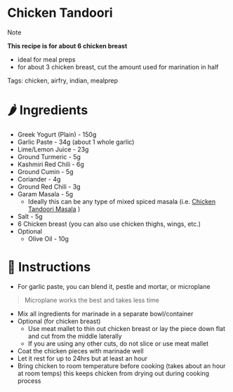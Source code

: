 # Chicken Tandoori

> [!NOTE]
> **This recipe is for about 6 chicken breast** 
> - ideal for meal preps
> - for about 3 chicken breast, cut the amount used for marination in half 
> 
> Tags: chicken, airfry, indian, mealprep 

# 🌶️ Ingredients

- Greek Yogurt (Plain) - 150g
- Garlic Paste - 34g (about 1 whole garlic)
- Lime/Lemon Juice - 23g
- Ground Turmeric - 5g
- Kashmiri Red Chili - 6g
- Ground Cumin - 5g
- Coriander - 4g
- Ground Red Chili - 3g
- Garam Masala - 5g 
	- Ideally this can be any type of mixed spiced masala (i.e. [Chicken Tandoori Masala](https://www.amazon.com/Everests-Tandoori-Chicken-Masala-100g/dp/B07DXLZXCK) )
- Salt - 5g
- 6 Chicken breast (you can also use chicken thighs, wings, etc.)
- Optional
	- Olive Oil - 10g

# 🥣 Instructions

- For garlic paste, you can blend it, pestle and mortar, or microplane
> Microplane works the best and takes less time  
- Mix all ingredients for marinade in a separate bowl/container
- Optional (for chicken breast)
	- Use meat mallet to thin out chicken breast or lay the piece down flat and cut from the middle laterally
	- If you are using any other cuts, do not slice or use meat mallet
- Coat the chicken pieces with marinade well
- Let it rest for up to 24hrs but at least an hour
- Bring chicken to room temperature before cooking (takes about an hour at room temps) this keeps chicken from drying out during cooking process